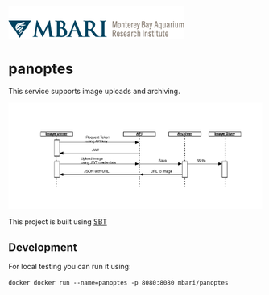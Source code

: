 ![MBARI logo](src/site/resources/images/logo-mbari-3b.png)

# panoptes

This service supports image uploads and archiving. 

![sequence diagram](src/site/resources/images/Overview.png)

This project is built using [SBT](http://www.scala-sbt.org/)

## Development

For local testing you can run it using:

`docker docker run --name=panoptes -p 8080:8080 mbari/panoptes`
